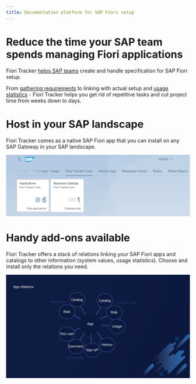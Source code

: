 ```yaml
---
title: Documentation platform for SAP Fiori setup
---
```


# Reduce the time your SAP team spends managing Fiori applications

Fiori Tracker [helps SAP teams](satisfied-intrests-and-roles.md) create and handle specification for SAP Fiori setup.

From [gathering requirements](usecases/SPS03/requirements-gathering.md) to linking with actual setup and [usage statistics](https://help.fioriappsusage.org) - Fiori Tracker helps you get rid of repetitive tasks and cut project time from weeks down to days.

# Host in your SAP landscape
Fiori Tracker comes as a native SAP Fiori app that you can install on any SAP Gateway in your SAP landscape.

[![](res/tiles.png)](res/tiles.png)

# Handy add-ons available
Fiori Tracker offers a stack of relations linking your SAP Fiori apps and catalogs to other information (system values, usage statistics). Choose and install only the relations you need.

[![](res/bubbles.png)](res/bubbles.png)